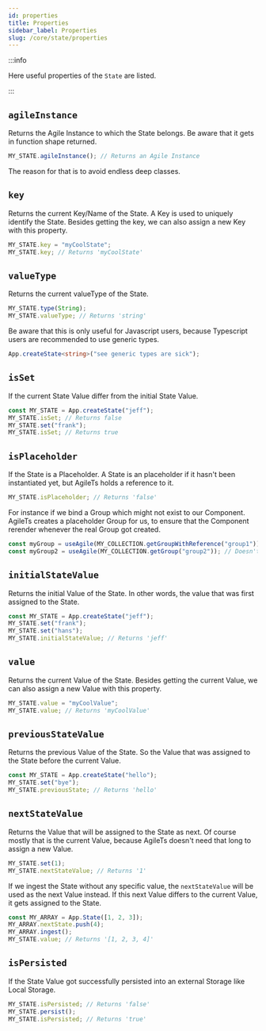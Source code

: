 ```yaml
---
id: properties
title: Properties
sidebar_label: Properties
slug: /core/state/properties
---
```


:::info

Here useful properties of the `State` are listed.

:::

## `agileInstance`
Returns the Agile Instance to which the State belongs.
Be aware that it gets in function shape returned.
```ts
MY_STATE.agileInstance(); // Returns an Agile Instance
```
The reason for that is to avoid endless deep classes.

## `key`
Returns the current Key/Name of the State.
A Key is used to uniquely identify the State.
Besides getting the key, we can also assign a new Key with this property.
```ts
MY_STATE.key = "myCoolState";
MY_STATE.key; // Returns 'myCoolState'
```

## `valueType`
Returns the current valueType of the State.
```ts {2}
MY_STATE.type(String);
MY_STATE.valueType; // Returns 'string'
```
Be aware that this is only useful for Javascript users,
because Typescript users are recommended to use generic types.
```ts
App.createState<string>("see generic types are sick");
```

## `isSet`
If the current State Value differ from the initial State Value.
```ts {2,4}
const MY_STATE = App.createState("jeff");
MY_STATE.isSet; // Returns false
MY_STATE.set("frank");
MY_STATE.isSet; // Returns true
```

## `isPlaceholder`
If the State is a Placeholder.
A State is an placeholder if it hasn't been instantiated yet, but AgileTs holds a reference to it.
```ts
MY_STATE.isPlaceholder; // Returns 'false'
```
For instance if we bind a Group which might not exist to our Component.
AgileTs creates a placeholder Group for us, to ensure that the Component rerender whenever 
the real Group got created.
```ts
const myGroup = useAgile(MY_COLLECTION.getGroupWithReference("group1")); // Causes rerender if Group got created
const myGroup2 = useAgile(MY_COLLECTION.getGroup("group2")); // Doesn't Causes rerender if Group got created
```

## `initialStateValue`
Returns the initial Value of the State. 
In other words, the value that was first assigned to the State.
```ts {4}
const MY_STATE = App.createState("jeff");
MY_STATE.set("frank");
MY_STATE.set("hans");
MY_STATE.initialStateValue; // Returns 'jeff'
```

## `value`
Returns the current Value of the State.
Besides getting the current Value, we can also assign a new Value with this property.
```ts
MY_STATE.value = "myCoolValue";
MY_STATE.value; // Returns 'myCoolValue'
```

## `previousStateValue`
Returns the previous Value of the State.
So the Value that was assigned to the State before the current Value.
```ts
const MY_STATE = App.createState("hello");
MY_STATE.set("bye");
MY_STATE.previousState; // Returns 'hello'
```

## `nextStateValue`
Returns the Value that will be assigned to the State as next. 
Of course mostly that is the current Value, because AgileTs doesn't need that long to assign a new Value.
```ts {2}
MY_STATE.set(1);
MY_STATE.nextStateValue; // Returns '1'
```
If we ingest the State without any specific value, the `nextStateValue` will be used as the next Value instead.
If this next Value differs to the current Value, it gets assigned to the State.
```ts {2}
const MY_ARRAY = App.State([1, 2, 3]);
MY_ARRAY.nextState.push(4);
MY_ARRAY.ingest(); 
MY_STATE.value; // Returns '[1, 2, 3, 4]'
```

## `isPersisted`
If the State Value got successfully persisted into an external Storage like Local Storage.
```ts {1,3}
MY_STATE.isPersisted; // Returns 'false'
MY_STATE.persist(); 
MY_STATE.isPersisted; // Returns 'true'
```

